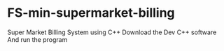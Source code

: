 # FS-min-supermarket-billing
Super Market Billing System using C++ 
Download the Dev C++ software And run the program
